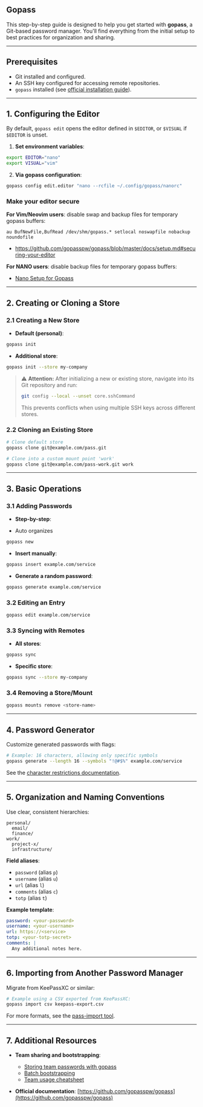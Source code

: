 ## Gopass

This step-by-step guide is designed to help you get started with **gopass**, a Git-based password manager. You'll find everything from the initial setup to best practices for organization and sharing.

---

## Prerequisites

* Git installed and configured.
* An SSH key configured for accessing remote repositories.
* `gopass` installed (see [official installation guide](https://github.com/gopasspw/gopass#installation)).

---

## 1. Configuring the Editor

By default, `gopass edit` opens the editor defined in `$EDITOR`, or `$VISUAL` if `$EDITOR` is unset.

1. **Set environment variables**:

```bash
export EDITOR="nano"
export VISUAL="vim"
```

2. **Via gopass configuration**:

```bash
gopass config edit.editor "nano --rcfile ~/.config/gopass/nanorc"
```

### Make your editor secure

**For Vim/Neovim users**: disable swap and backup files for temporary gopass buffers:

```vim
au BufNewFile,BufRead /dev/shm/gopass.* setlocal noswapfile nobackup noundofile
```

- https://github.com/gopasspw/gopass/blob/master/docs/setup.md#securing-your-editor

**For NANO users**: disable backup files for temporary gopass buffers:

- [Nano Setup for Gopass](./nano-setup.md)

---

## 2. Creating or Cloning a Store

### 2.1 Creating a New Store

* **Default (personal)**:

```bash
gopass init
```

* **Additional store**:

```bash
gopass init --store my-company
```

> ⚠️ **Attention:** After initializing a new or existing store, navigate into its Git repository and run:
>
> ```bash
> git config --local --unset core.sshCommand
> ```
>
> This prevents conflicts when using multiple SSH keys across different stores.

### 2.2 Cloning an Existing Store

```bash
# Clone default store
gopass clone git@example.com/pass.git

# Clone into a custom mount point 'work'
gopass clone git@example.com/pass-work.git work
```

---

## 3. Basic Operations

### 3.1 Adding Passwords

* **Step-by-step**:

- Auto organizes

```bash
gopass new
```

* **Insert manually**:

```bash
gopass insert example.com/service
```

* **Generate a random password**:

```bash
gopass generate example.com/service
```

### 3.2 Editing an Entry

```bash
gopass edit example.com/service
```

### 3.3 Syncing with Remotes

* **All stores**:

```bash
gopass sync
```

* **Specific store**:

```bash
gopass sync --store my-company
```

### 3.4 Removing a Store/Mount

```bash
gopass mounts remove <store-name>
```

---

## 4. Password Generator

Customize generated passwords with flags:

```bash
# Example: 16 characters, allowing only specific symbols
gopass generate --length 16 --symbols "!@#$%" example.com/service
```

See the [character restrictions documentation](https://github.com/gopasspw/gopass/blob/master/docs/features.md#restricting-the-characters-in-generated-passwords).

---

## 5. Organization and Naming Conventions

Use clear, consistent hierarchies:

```
personal/
  email/
  finance/
work/
  project-x/
  infrastructure/
```

**Field aliases**:

* `password` (alias `p`)
* `username` (alias `u`)
* `url` (alias `l`)
* `comments` (alias `c`)
* `totp` (alias `t`)

**Example template**:

```yaml
password: <your-password>
username: <your-username>
url: https://<service>
totp: <your-totp-secret>
comments: |
  Any additional notes here.
```

---

## 6. Importing from Another Password Manager

Migrate from KeePassXC or similar:

```bash
# Example using a CSV exported from KeePassXC:
gopass import csv keepass-export.csv
```

For more formats, see the [pass-import tool](https://github.com/roddhjav/pass-import#readme).

---

## 7. Additional Resources

* **Team sharing and bootstrapping**:

  * [Storing team passwords with gopass](https://hceris.com/storing-passwords-with-gopass/)
  * [Batch bootstrapping](https://github.com/gopasspw/gopass/blob/master/docs/setup.md#batch-bootstrapping)
  * [Team usage cheatsheet](https://woile.github.io/gopass-cheat-sheet/)
* **Official documentation**: [https://github.com/gopasspw/gopass](https://github.com/gopasspw/gopass)

